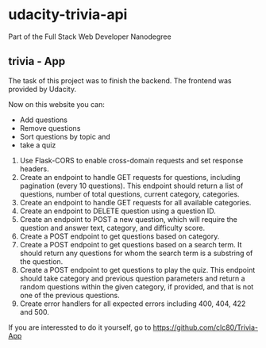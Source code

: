 # udacity-trivia-api
Part of the Full Stack Web Developer Nanodegree

## trivia - App

The task of this project was to finish the backend. The frontend was provided by Udacity.

Now on this website you can:
- Add questions
- Remove questions
- Sort questions by topic and
- take a quiz

1. Use Flask-CORS to enable cross-domain requests and set response headers.
2. Create an endpoint to handle GET requests for questions, including pagination (every 10 questions). This endpoint should return a list of questions, number of total questions, current category, categories.
3. Create an endpoint to handle GET requests for all available categories.
4. Create an endpoint to DELETE question using a question ID.
5. Create an endpoint to POST a new question, which will require the question and answer text, category, and difficulty score.
6. Create a POST endpoint to get questions based on category.
7. Create a POST endpoint to get questions based on a search term. It should return any questions for whom the search term is a substring of the question.
8. Create a POST endpoint to get questions to play the quiz. This endpoint should take category and previous question parameters and return a random questions within the given category, if provided, and that is not one of the previous questions.
9. Create error handlers for all expected errors including 400, 404, 422 and 500.


If you are interessted to do it yourself, go to https://github.com/clc80/Trivia-App
